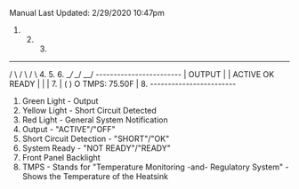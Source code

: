 Manual Last Updated: 2/29/2020 10:47pm



 1.    2.    3. 
 __    __    __
/  \  /  \  /  \        4.     5.     6. 
\__/  \__/  \__/    ------------------------
                    | OUTPUT               |
                    | ACTIVE   OK   READY  |
                    |                      |
                 7. | ( )   O TMPS: 75.50F | 8. 
                    ------------------------



1. Green Light - Output
2. Yellow Light - Short Circuit Detected
3. Red Light - General System Notification
4. Output - "ACTIVE"/"OFF"
5. Short Circuit Detection - "SHORT"/"OK"
6. System Ready - "NOT READY"/"READY"
7. Front Panel Backlight
8. TMPS - Stands for "Temperature Monitoring -and- Regulatory System" - Shows the Temperature of the Heatsink
